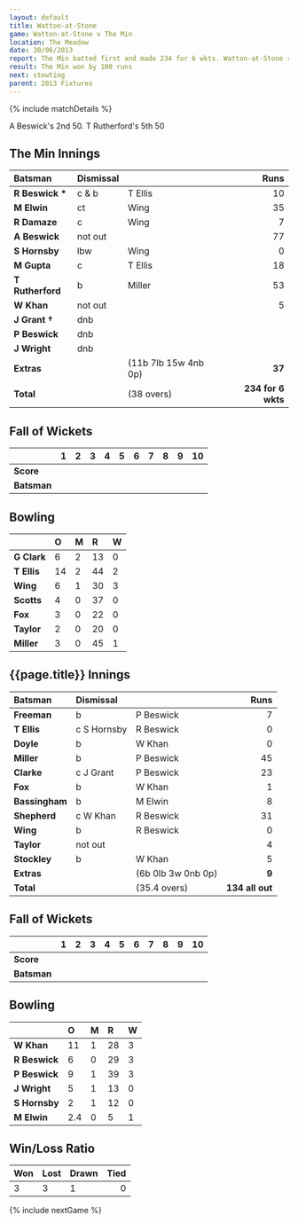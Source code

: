 ```yaml
---
layout: default
title: Watton-at-Stone
game: Watton-at-Stone v The Min
location: The Meadow
date: 30/06/2013
report: The Min batted first and made 234 for 6 wkts. Watton-at-Stone replied with 134 all out
result: The Min won by 100 runs
next: stowting
parent: 2013 Fixtures
---
```


{% include matchDetails %}

A Beswick's 2nd 50. T Rutherford's 5th 50

## The Min Innings

| Batsman | Dismissal |  | Runs |
|:---|:---|---|---:|
| **R Beswick &#42;** | c & b | T Ellis | 10 |
| **M Elwin** | ct | Wing | 35 |
| **R Damaze** | c | Wing | 7 |
| **A Beswick** | not out |  | 77 |
| **S Hornsby** | lbw | Wing | 0 |
| **M Gupta** | c | T Ellis | 18 |
| **T Rutherford** | b | Miller | 53 |
| **W Khan** | not out |  | 5 |
| **J Grant &#8224;** | dnb |  |  |
| **P Beswick** | dnb |  |  |
| **J Wright** | dnb |  |  |
| **Extras** | | (11b 7lb 15w 4nb 0p) | **37** |
| **Total** | | (38 overs) | **234 for 6 wkts** |

## Fall of Wickets

| | 1 | 2 | 3 | 4 | 5 | 6 | 7 | 8 | 9 | 10 |
|---|:---:|:---:|:---:|:---:|:---:|:---:|:---:|:---:|:---:|:---:|
| **Score** |  |  |  |  |  |  |  |  |  |  |
| **Batsman** |  |  |  |  |  |  |  |  |  |  |

## Bowling

| | O | M | R | W |
|---|:---|:---|:---|:---|
| **G Clark** | 6 | 2 | 13 | 0 |
| **T Ellis** | 14 | 2 | 44 | 2 |
| **Wing** | 6 | 1 | 30 | 3 |
| **Scotts** | 4 | 0 | 37 | 0 |
| **Fox** | 3 | 0 | 22 | 0 |
| **Taylor** | 2 | 0 | 20 | 0 |
| **Miller** | 3 | 0 | 45 | 1 |

## {{page.title}} Innings

| Batsman | Dismissal |  | Runs |
|:---|:---|---|---:|
| **Freeman** | b | P Beswick | 7 |
| **T Ellis** | c S Hornsby | R Beswick | 0 |
| **Doyle** | b | W Khan | 0 |
| **Miller** | b | P Beswick | 45 |
| **Clarke** | c J Grant | P Beswick | 23 |
| **Fox** | b | W Khan | 1 |
| **Bassingham** | b | M Elwin | 8 |
| **Shepherd** | c W Khan | R Beswick | 31 |
| **Wing** | b | R Beswick | 0 |
| **Taylor** | not out |  | 4 |
| **Stockley** | b | W Khan | 5 |
| **Extras** | | (6b 0lb 3w 0nb 0p) | **9** | 
| **Total** | | (35.4 overs) | **134 all out** |

## Fall of Wickets

| | 1 | 2 | 3 | 4 | 5 | 6 | 7 | 8 | 9 | 10 |
|---|:---:|:---:|:---:|:---:|:---:|:---:|:---:|:---:|:---:|:---:|
| **Score** |  |  |  |  |  |  |  |  |  |  |
| **Batsman** |  |  |  |  |  |  |  |  |  |  |

## Bowling

| | O | M | R | W |
|---|:---|:---|:---|:---|
| **W Khan** | 11 | 1 | 28 | 3 |
| **R Beswick** | 6 | 0 | 29 | 3 |
| **P Beswick** | 9 | 1 | 39 | 3 |
| **J Wright** | 5 | 1 | 13 | 0 |
| **S Hornsby** | 2 | 1 | 12 | 0 |
| **M Elwin** | 2.4 | 0 | 5 | 1 |

## Win/Loss Ratio

| Won | Lost | Drawn | Tied |
|:---|:---|:---|---:|
| 3 | 3 | 1 | 0 |

{% include nextGame %}